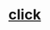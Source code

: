 <!DOCTYPE html>
<html>
<body>
	<br>
	<br>
	<h1><a href="https://forms.gle/HNGY6PHaLjJAnxRr9"> click </a></h1>
</body>
</html>
